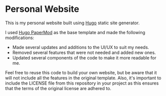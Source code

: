 # Personal Website

This is my personal website built using [Hugo](https://gohugo.io) static site generator.

I used [Hugo PaperMod](https://github.com/adityatelange/hugo-PaperMod) as the base template and made the following modifications:

- Made several updates and additions to the UI/UX to suit my needs.
- Removed several features that were not needed and added new ones.
- Updated several components of the code to make it more readable for me.

Feel free to reuse this code to build your own website, but be aware that it will not include all the features in the original template. Also, it's important to include the LICENSE file from this repository in your project as this ensures that the terms of the original license are adhered to.
